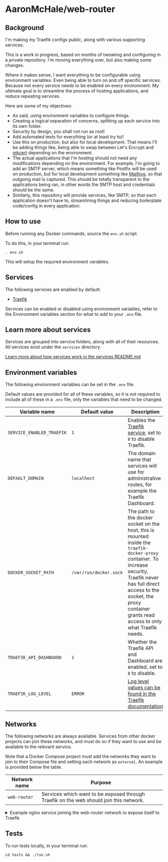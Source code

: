 # AaronMcHale/web-router

## Background

I'm making my Traefik configs public, along with various supporting services.

This is a work in progress, based on months of tweaking and configuring in a private repository. I'm moving everything over, but also making some changes.

Where it makes sense, I want everything to be configurable using environment variables. Even being able to turn on and off specific services. Because not every service needs to be enabled on every environment. My ultimate goal is to streamline the process of hosting applications, and reduce repeating services.

Here are some of my objectives:

* As said, using environment variables to configure things.
* Creating a logical separation of concerns, splitting up each service into its own folder.
* Security by design, you shall not run as root!
* Add automated tests for everything (or at least try to)!
* Use this on production, but also for local development. That means I'll be adding things like, being able to swap between Let's Encrypt and [mkcert](https://github.com/FiloSottile/mkcert) depending on the environment.
* The actual applications that I'm hosting should not need any modifications depending on the environment. For example, I'm going to add an SMTP server, which means something like Postfix will be used on production, but for local development something like [Mailhog](https://hub.docker.com/r/mailhog/mailhog/), so that outgoing mail is captured. This should be totally transparent to the applications being ran, in other words the SMTP host and credentials should be the same.
* Similarly, this repository will provide services, like SMTP, so that each application doesn't have to, streamlining things and reducing boilerplate code/config in every application.

## How to use

Before running any Docker commands, source the `env.sh` script.

To do this, in your terminal run:
```
. env.sh
```
This will setup the required environment variables.

## Services

The following services are enabled by default:
* [Traefik](services/traefik/README.md)

Services can be enabled or disabled using environment variables, refer to the Environment variables section for what to add to your `.env` file.

## Learn more about services

Services are grouped into service folders, along with all of their resources. All services exist under the `services` directory.

[Learn more about how services work in the services README.md](services/README.md)

## Environment variables

The following environment variables can be set in the `.env` file.

Default values are provided for all of these variables, so it is not required to include all of these in a `.env` file, only the variables that need to be changed.

| Variable name | Default value | Description |
| ------------- | ------------- | ----------- |
| `SERVICE_ENABLED_TRAEFIK` | `1` | Enables the [Traefik service](services/traefik/README.md), set to `0` to disable Traefik. |
| `DEFAULT_DOMAIN` | `localhost` | The domain name that services will use for administrative routes, for example the Traefik Dashboard. |
| `DOCKER_SOCKET_PATH` | `/var/run/docker.sock` | The path to the docker socket on the host, this is mounted inside the `traefik-docker-proxy` container. To increase security, Traefik never has full direct access to the socket, the proxy container grants read access to only what Traefik needs. |
| `TRAEFIK_API_DASHBOARD` | `1` | Whether the Traefik API and Dashboard are enabled, set to `0` to disable. |
| `TRAEFIK_LOG_LEVEL` | `ERROR` | [Log level values can be found in the Traefik documentation](https://doc.traefik.io/traefik/observability/logs/#level) |

## Networks

The following networks are always available. Services from other docker projects can join these networks, and must do so if they want to use and be available to the relevant service.

Note that a Docker Compose project must add the networks they want to join to their Compose file and setting each network as `external`. An example is provided below the table.

| Network name | Purpose |
| ------------ | ------- |
| `web-router` | Services which want to be exposed through Traefik on the web should join this network. |

<details>
<summary>Example nginx service joining the web-router network to expose itself to Traefik</summary>

This `documer-compose.yml` file provides an example `nginx` service which joins the `web-router` network and adds the `traefik.enable` label, which tells Traefik to listen to this container. To join the `web-router` network, the Compose file must declare `web-router` as `external`, since in this case `web-router` is provided by the `web-router` project.

```
# docker-compose.yml
networks:
  web-router:
    external: true
services:
  nginx:
    image: nginx
    networks: [ web-router ]
    labels:
      traefik.enable: true
```
</details>


## Tests

To run tests locally, in your terminal run:
```
cd tests && ./run.sh
```
